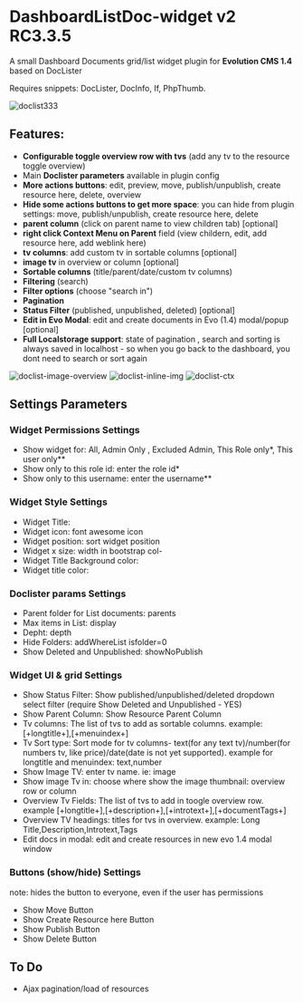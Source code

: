 # DashboardListDoc-widget v2 RC3.3.5

A small Dashboard Documents grid/list widget plugin for **Evolution CMS 1.4** based on DocLister

Requires snippets: DocLister, DocInfo, If, PhpThumb.

![doclist333](https://user-images.githubusercontent.com/7342798/33715917-865d2b64-db54-11e7-9eba-89f12b368be5.png)

## Features:
- **Configurable toggle overview row with tvs** (add any tv to the resource toggle overview)
- Main **Doclister parameters** available in plugin config
- **More actions buttons**: edit, preview, move, publish/unpublish, create resource here, delete, overview 
- **Hide some actions buttons to get more space**: you can hide from plugin settings: move, publish/unpublish, create resource here, delete
- **parent column** (click on parent name to view children tab)  [optional]
- **right click Context Menu on Parent** field (view childern, edit, add resource here, add weblink here)
- **tv columns**: add custom tv in sortable columns  [optional]
- **image tv** in overview or column  [optional]
- **Sortable columns** (title/parent/date/custom tv columns)
- **Filtering** (search)
- **Filter options** (choose "search in")
- **Pagination**
- **Status Filter** (published, unpublished, deleted) [optional]
- **Edit in Evo Modal**: edit and create documents in Evo (1.4) modal/popup [optional]
- **Full Localstorage support**: state of pagination , search and sorting is always saved in localhost - so when you go back to the dashboard, you dont need to search or sort again

![doclist-image-overview](https://user-images.githubusercontent.com/7342798/33797559-a030c3b8-dd0a-11e7-8478-d91035e31c86.png)
![doclist-inline-img](https://user-images.githubusercontent.com/7342798/33797565-a85b0896-dd0a-11e7-8c91-ac1f8d7f02ce.png)
![doclist-ctx](https://user-images.githubusercontent.com/7342798/33797568-b059e99a-dd0a-11e7-806b-0089f6982d55.png)

## Settings Parameters

### Widget Permissions Settings

* Show widget for: All, Admin Only , Excluded Admin, This Role only*, This user only**
* Show only to this role id: enter the role id*
* Show only to this username: enter the username**

### Widget Style Settings

* Widget Title: 
* Widget icon: font awesome icon
* Widget position: sort widget position
* Widget x size: width in bootstrap col-
* Widget Title Background color:
* Widget title color:

### Doclister params Settings

* Parent folder for List documents: parents
* Max items in List: display
* Depht: depth 
* Hide Folders: addWhereList isfolder=0
* Show Deleted and Unpublished: showNoPublish

### Widget UI & grid Settings

* Show Status Filter: Show published/unpublished/deleted dropdown select filter (require Show Deleted and Unpublished - YES)
* Show Parent Column: Show Resource Parent Column
* Tv columns: The list of tvs to add as sortable columns. example: [+longtitle+],[+menuindex+]
* Tv Sort type: Sort mode for tv columns- text(for any text tv)/number(for numbers tv, like price)/date(date is not yet supported). example for longtitle and menuindex: text,number
* Show Image TV: enter tv name. ie: image
* Show image Tv in: choose where show the image thumbnail: overview row or column
* Overview Tv Fields: The list of tvs to add in toogle overview row. example [+longtitle+],[+description+],[+introtext+],[+documentTags+]
* Overview TV headings: titles for tvs in overview. example: Long Title,Description,Introtext,Tags
* Edit docs in modal: edit and create resources in new evo 1.4 modal window

### Buttons (show/hide) Settings

note: hides the button to everyone, even if the user has permissions
* Show Move Button
* Show Create Resource here Button
* Show Publish Button
* Show Delete Button



## To Do

- Ajax pagination/load of resources
